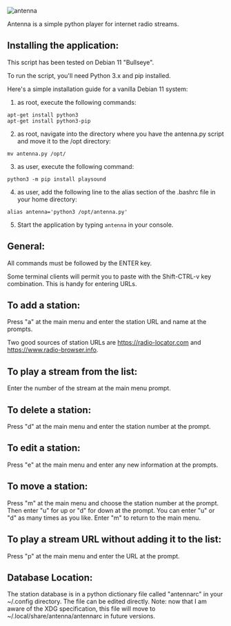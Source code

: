 ![antenna](https://user-images.githubusercontent.com/82686470/181785394-e0dab79e-95db-4a7d-8e19-ee3339c7ae11.png)


Antenna is a simple python player for internet radio streams.


Installing the application:
---------------------------

This script has been tested on Debian 11 "Bullseye".

To run the script, you'll need Python 3.x and pip installed. 

Here's a simple installation guide for a vanilla Debian 11 system:

1. as root, execute the following commands:
```
apt-get install python3
apt-get install python3-pip
```

2. as root, navigate into the directory where you have the antenna.py script and move it to the /opt directory:
```
mv antenna.py /opt/
```

3. as user, execute the following command:
```
python3 -m pip install playsound
```
4. as user, add the following line to the alias section of the .bashrc file in your home directory:
```
alias antenna='python3 /opt/antenna.py'
```
5. Start the application by typing ```antenna``` in your console.

General:
--------

All commands must be followed by the ENTER key.

Some terminal clients will permit you to paste with the Shift-CTRL-v key combination. This is handy for entering URLs.


To add a station:
-----------------

Press "a" at the main menu and enter the station URL and name at the prompts. 

Two good sources of station URLs are https://radio-locator.com and https://www.radio-browser.info. 


To play a stream from the list:
-------------------------------

Enter the number of the stream at the main menu prompt.


To delete a station:
--------------------

Press "d" at the main menu and enter the station number at the prompt.


To edit a station:
------------------

Press "e" at the main menu and enter any new information at the prompts.


To move a station:
------------------

Press "m" at the main menu and choose the station number at the prompt. Then enter "u" for up or "d" for down at the prompt. You can enter "u" or "d" as many times as you like. Enter "m" to return to the main menu.


To play a stream URL without adding it to the list:
---------------------------------------------------

Press "p" at the main menu and enter the URL at the prompt.


Database Location:
------------------

The station database is in a python dictionary file called "antennarc" in your ~/.config directory. The file can be edited directly. Note: now that I am aware of the XDG specification, this file will move to ~/.local/share/antenna/antennarc in future versions.

